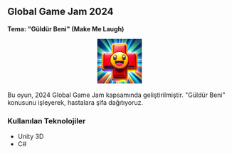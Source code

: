 ## Global Game Jam 2024

**Tema: "Güldür Beni" (Make Me Laugh)**


<div align="center">
    <img src="Assets/Icon/icon1024x1024.png" alt="Game Icon" width="100" height="100">
</div>

Bu oyun, 2024 Global Game Jam kapsamında geliştirilmiştir. "Güldür Beni" konusunu işleyerek, hastalara şifa dağıtıyoruz.


### Kullanılan Teknolojiler

- Unity 3D
- C#